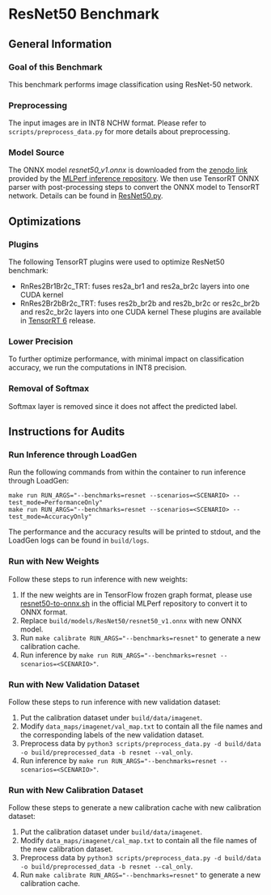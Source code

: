 # ResNet50 Benchmark

## General Information

### Goal of this Benchmark

This benchmark performs image classification using ResNet-50 network.

### Preprocessing

The input images are in INT8 NCHW format. Please refer to `scripts/preprocess_data.py` for more details about preprocessing.

### Model Source

The ONNX model *resnet50_v1.onnx* is downloaded from the [zenodo link](https://zenodo.org/record/2592612/files/resnet50_v1.onnx) provided by the [MLPerf inference repository](https://github.com/mlperf/inference/tree/master/v0.5/classification_and_detection). We then use TensorRT ONNX parser with post-processing steps to convert the ONNX model to TensorRT network. Details can be found in [ResNet50.py](ResNet50.py).

## Optimizations

### Plugins

The following TensorRT plugins were used to optimize ResNet50 benchmark:
- RnRes2Br1Br2c_TRT: fuses res2a_br1 and res2a_br2c layers into one CUDA kernel
- RnRes2Br2bBr2c_TRT: fuses res2b_br2b and res2b_br2c or res2c_br2b and res2c_br2c layers into one CUDA kernel
These plugins are available in [TensorRT 6](https://developer.nvidia.com/tensorrt) release.

### Lower Precision

To further optimize performance, with minimal impact on classification accuracy, we run the computations in INT8 precision.

### Removal of Softmax

Softmax layer is removed since it does not affect the predicted label.

## Instructions for Audits

### Run Inference through LoadGen

Run the following commands from within the container to run inference through LoadGen:

```
make run RUN_ARGS="--benchmarks=resnet --scenarios=<SCENARIO> --test_mode=PerformanceOnly"
make run RUN_ARGS="--benchmarks=resnet --scenarios=<SCENARIO> --test_mode=AccuracyOnly"
```

The performance and the accuracy results will be printed to stdout, and the LoadGen logs can be found in `build/logs`.

### Run with New Weights

Follow these steps to run inference with new weights:

1. If the new weights are in TensorFlow frozen graph format, please use [resnet50-to-onnx.sh](https://github.com/mlperf/inference/blob/master/v0.5/classification_and_detection/tools/resnet50-to-onnx.sh) in the official MLPerf repository to convert it to ONNX format.
2. Replace `build/models/ResNet50/resnet50_v1.onnx` with new ONNX model.
3. Run `make calibrate RUN_ARGS="--benchmarks=resnet"` to generate a new calibration cache.
4. Run inference by `make run RUN_ARGS="--benchmarks=resnet --scenarios=<SCENARIO>"`.

### Run with New Validation Dataset

Follow these steps to run inference with new validation dataset:

1. Put the calibration dataset under `build/data/imagenet`.
2. Modify `data_maps/imagenet/val_map.txt` to contain all the file names and the corresponding labels of the new validation dataset.
3. Preprocess data by `python3 scripts/preprocess_data.py -d build/data -o build/preprocessed_data -b resnet --val_only`.
4. Run inference by `make run RUN_ARGS="--benchmarks=resnet --scenarios=<SCENARIO>"`.

### Run with New Calibration Dataset

Follow these steps to generate a new calibration cache with new calibration dataset:

1. Put the calibration dataset under `build/data/imagenet`.
2. Modify `data_maps/imagenet/cal_map.txt` to contain all the file names of the new calibration dataset.
3. Preprocess data by `python3 scripts/preprocess_data.py -d build/data -o build/preprocessed_data -b resnet --cal_only`.
4. Run `make calibrate RUN_ARGS="--benchmarks=resnet"` to generate a new calibration cache.
